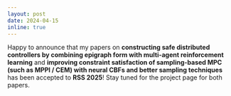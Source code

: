 ```yaml
---
layout: post
date: 2024-04-15
inline: true
---
```


Happy to announce that my papers on <strong>constructing safe distributed controllers by combining epigraph form with multi-agent reinforcement learning</strong> and <strong>improving constraint satisfaction of sampling-based MPC (such as MPPI / CEM) with neural CBFs and better sampling techniques</strong>
has been accepted to **RSS 2025**! Stay tuned for the project page for both papers.
